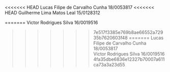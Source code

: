 <<<<<<< HEAD
Lucas Filipe de Carvalho Cunha 18/0053817
<<<<<<< HEAD
Guilherme Lima Matos Leal 15/0128312

=======
Victor Rodrigues Silva 16/0019516
>>>>>>> 7e517f3385e769b8ae66552a72935b7620603f48
=======
Lucas Filipe de Carvalho Cunha 18/0053817 <br/>
Victor Rodrigues Silva 16/0019516 <br/>
>>>>>>> 4fa35dbe6836e12327b70007a611ca73a3a23d55
